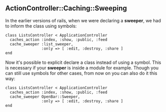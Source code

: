 ## ActionController::Caching::Sweeping

In the earlier versions of rails, when we were declaring a **sweeper**, we had to inform the class using symbols:

	class ListsController < ApplicationController
	  caches_action :index, :show, :public, :feed
	  cache_sweeper :list_sweeper,
	                :only => [ :edit, :destroy, :share ]
	end
	
Now it's possible to explicit declare a class instead of using a symbol. This is necessary if your **sweeper** is inside a module for example. Though you can still use symbols for other cases, from now on you can also do it this way:

	class ListsController < ApplicationController
	  caches_action :index, :show, :public, :feed
	  cache_sweeper OpenBar::Sweeper,
	                :only => [ :edit, :destroy, :share ]
	end